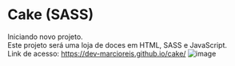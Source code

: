 # Cake (SASS)
Iniciando novo projeto.<br>
Este projeto será uma loja de doces em HTML, SASS e JavaScript.<br>
Link de acesso: https://dev-marcioreis.github.io/cake/
![image](https://user-images.githubusercontent.com/122680054/224556323-3c7b6ba8-2105-469e-9225-8a0721f13741.png)


